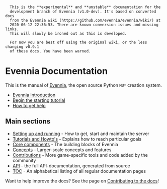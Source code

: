 
```warning::

  This is the **experimental** and **unstable** documentation for the
  development branch of Evennia (v1.0-dev). It's based on converted docs
  from the Evennia wiki (https://github.com/evennia/evennia/wiki/) at
  2020-06-12 22:36:53. There are known conversion issues and missing links. 
  This will slowly be ironed out as this is developed.

  For now you are best off using the original wiki, or the less changing v0.9.1
  of these docs. You have been warned.
```

# Evennia Documentation

This is the manual of [Evennia](http://www.evennia.com), the open source Python
`MU*` creation system. 

- [Evennia Introduction](Evennia-Introduction)
- [Begin the starting tutorial](Howto/Starting/Starting-Introduction)
- [How to get help](How-To-Get-And-Give-Help)

## Main sections 

- [Setting up and running](Setup/Setup-Overview) - How to get, start and maintain the server
- [Tutorials and Howto's](Howto) - Explains how to reach particular goals
- [Core components](Components) - The building blocks of Evennia
- [Concepts](Concepts) - Larger-scale concepts and features 
- [Contributions](Contrib) - More game-specific tools and code added by the community
- [API](Evennia-API) - the full API-documentation, generated from source
- [TOC](toc) - An alphabetical listing of all regular documentation pages

Want to help improve the docs? See the page on
[Contributing to the docs](Contributing-Docs)!
